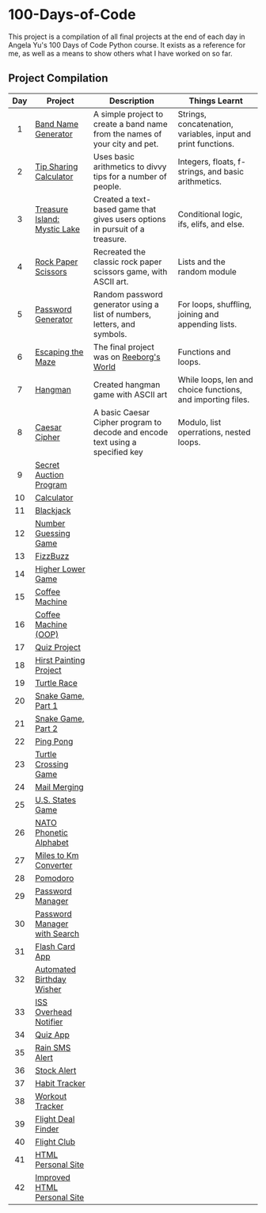 # 100-Days-of-Code
 This project is a compilation of all final projects at the end of each day in Angela Yu's 100 Days of Code Python course.
 It exists as a reference for me, as well as a means to show others what I have worked on so far. 
 
 ## Project Compilation
| Day | Project                                                            | Description | Things Learnt |
|:----:|-------------------------------------------------------------------|-------------|---------------|
| 1   | [Band Name Generator](/Day%201%20Band%20Name%20Generator/)                   | A simple project to create a band name from the names of your city and pet.| Strings, concatenation, variables, input and print functions.
| 2   | [Tip Sharing Calculator](/Day%202%20Tip%20Calculator/)                       | Uses basic arithmetics to divvy tips for a number of people. | Integers, floats, f-strings, and basic arithmetics. |
| 3   | [Treasure Island: Mystic Lake](/Day%203%20Mystic%20Lake/)                  | Created a text-based game that gives users options in pursuit of a treasure.  | Conditional logic, ifs, elifs, and else. |
| 4   | [Rock Paper Scissors](/Day%204%20Rock%20Paper%20Scissors/)                   | Recreated the classic rock paper scissors game, with ASCII art. | Lists and the random module |
| 5   | [Password Generator](/Day%205%20PyPassword%20Generator/)                   | Random password generator using a list of numbers, letters, and symbols. | For loops, shuffling, joining and appending lists. | 
| 6   | [Escaping the Maze](https://reeborg.ca/reeborg.html?lang=en&mode=python&menu=worlds%2Fmenus%2Freeborg_intro_en.json&name=Maze&url=worlds%2Ftutorial_en%2Fmaze1.json)  |The final project was on [Reeborg's World](https://reeborg.ca/index_en.html) | Functions and loops. |
| 7   | [Hangman](/Day%207%20Hangman/)                                           | Created hangman game with ASCII art | While loops, len and choice functions, and importing files. |
| 8   | [Caesar Cipher](/Day%208%20Caesar%20Cipher/)                               | A basic Caesar Cipher program to decode and encode text using a specified key | Modulo, list operrations, nested loops. |
| 9   | [Secret Auction Program](/Day%209%20Blind%20Auction%20Program/)              |             |
| 10  | [Calculator](/Day%2010%20Calculator%20Function/)                           |             |
| 11  | [Blackjack](/Day%2011%20Blackjack/)                                      |             |
| 12  | [Number Guessing Game](/Day%2012%20Guess%20the%20Number/)                    |             |
| 13  | [FizzBuzz](/Day%2013%20Fizzbuzz/)                                        |             |
| 14  | [Higher Lower Game](/Day%2014%20Higher%20Lower%20Game/)                      |             |
| 15  | [Coffee Machine](/Day%2015%20Coffee%20Machine/)                            |             |
| 16  | [Coffee Machine (OOP)](/Day%2016%20Coffee%20Maker%20(OOP)/)                  |             |
| 17  | [Quiz Project](/Day%2017%20Quiz%20Project/)                                |             |
| 18  | [Hirst Painting Project](/Day%2018%20Hirst%20Painting/)                    |             |
| 19  | [Turtle Race](/Day%2019%20Turtle%20Race/)                                  |             |
| 20  | [Snake Game, Part 1](/Day%2020-21%20Snake%20Game/)                         |             |
| 21  | [Snake Game, Part 2](/Day%2020-21%20Snake%20Game/)                         |             |
| 22  | [Ping Pong](/Day%2022%20Ping%20Pong/)                                      |             |
| 23  | [Turtle Crossing Game](/Day%2023%20Turtle%20Crossing%20Game/)                |             |
| 24  | [Mail Merging](/Day%2024%20Mail%20Merging/)                                |             |
| 25  | [U.S. States Game](/Day%2025%20Sporcle's%20Name%20the%20State%20Game/)           |             |
| 26  | [NATO Phonetic Alphabet](/Day%2026%20NATO%20Phonetic%20Alphabet/)            |             |
| 27  | [Miles to Km Converter](/Day%2027%20Miles%20to%20Kilometers%20Converter/)      |             |
| 28  | [Pomodoro](/Day%2028%20Pomodoro/)                                        |             |
| 29  | [Password Manager](/Day%2029-30%20Password%20Manager/)                     |             |
| 30  | [Password Manager with Search](/Day%2029-30%20Password%20Manager/)         |             |
| 31  | [Flash Card App](/Day%2031%20Flashcard%20App/)                             |             |
| 32  | [Automated Birthday Wisher](/Day%2032%20Automatic%20Birthday%20Wisher/)      |             |
| 33  | [ISS Overhead Notifier](/Day%2033%20ISS%20Overhead%20Notifier/)              |             |
| 34  | [Quiz App](/Day%2034%20Quizler%20App/)                                     |             |
| 35  | [Rain SMS Alert](/Day%2035%20Rain%20SMS%20Alert/)                            |             |
| 36  | [Stock Alert](/Day%2036%20Stock%20Trading%20News%20Alert/)                     |             |
| 37  | [Habit Tracker](/Day%2037%20Habit%20Tracker%20(with%20Pixela)/)                |             |
| 38  | [Workout Tracker](/Day%2038%20Workout%20Tracker/)                          |             |
| 39  | [Flight Deal Finder](/Day%2039%20Flight%20Deal%20Finder/)                    |             |
| 40  | [Flight Club](/Day%2040%20Flight%20Club/)                                  |             |
| 41  | [HTML Personal Site](/Day%2041%20HTML%20Personal%20Site/)                    |             |
| 42  | [Improved HTML Personal Site](/Day%2042%20Improved%20HTML%20Personal%20Site/)  |             |

